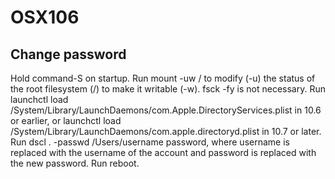 # OSX106

## Change password

Hold command-S on startup.
Run mount -uw / to modify (-u) the status of the root filesystem (/) to make it writable (-w). fsck -fy is not necessary.
Run launchctl load /System/Library/LaunchDaemons/com.Apple.DirectoryServices.plist in 10.6 or earlier, or launchctl load /System/Library/LaunchDaemons/com.apple.directoryd.plist in 10.7 or later.
Run dscl . -passwd /Users/username password, where username is replaced with the username of the account and password is replaced with the new password.
Run reboot.

